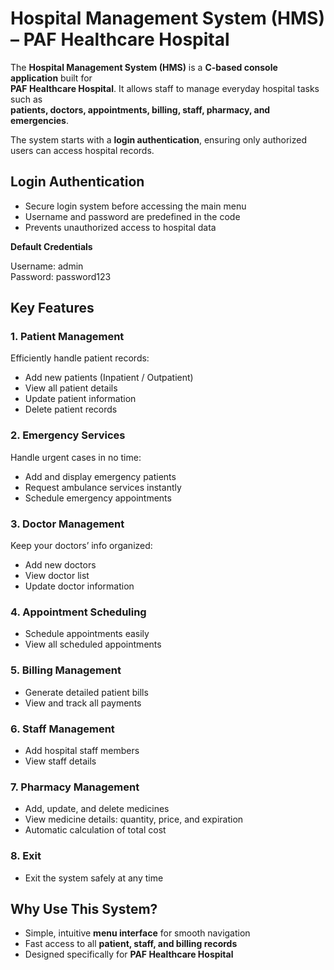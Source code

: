 # Hospital Management System (HMS) – PAF Healthcare Hospital
The **Hospital Management System (HMS)** is a **C-based console application** built for  
**PAF Healthcare Hospital**. It allows staff to manage everyday hospital tasks such as  
**patients, doctors, appointments, billing, staff, pharmacy, and emergencies**.  

The system starts with a **login authentication**, ensuring only authorized users can access hospital records.



## **Login Authentication**
- Secure login system before accessing the main menu  
- Username and password are predefined in the code  
- Prevents unauthorized access to hospital data  

**Default Credentials**  

Username: admin  
Password: password123  



##  Key Features

###  **1. Patient Management**
Efficiently handle patient records:  
- Add new patients (Inpatient / Outpatient)  
-  View all patient details  
-  Update patient information  
-  Delete patient records  

###  **2. Emergency Services**
Handle urgent cases in no time:  
-  Add and display emergency patients  
-  Request ambulance services instantly  
-  Schedule emergency appointments  

###  **3. Doctor Management**
Keep your doctors’ info organized:  
-  Add new doctors  
-  View doctor list  
-  Update doctor information  

###  **4. Appointment Scheduling**
-  Schedule appointments easily  
-  View all scheduled appointments  

###  **5. Billing Management**
-  Generate detailed patient bills  
-  View and track all payments  

###  **6. Staff Management**
-  Add hospital staff members  
-  View staff details  

###  **7. Pharmacy Management**
-  Add, update, and delete medicines  
-  View medicine details: quantity, price, and expiration  
-  Automatic calculation of total cost  

###  **8. Exit**
- Exit the system safely at any time  

##  Why Use This System?
- Simple, intuitive **menu interface** for smooth navigation  
- Fast access to all **patient, staff, and billing records**  
- Designed specifically for **PAF Healthcare Hospital**  







